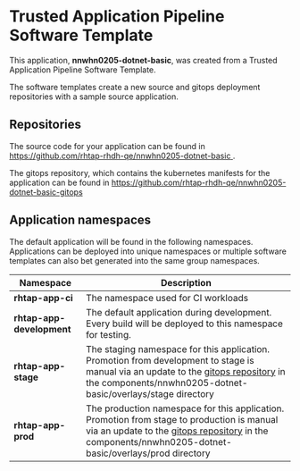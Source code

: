 # Trusted Application Pipeline Software Template

This application, **nnwhn0205-dotnet-basic**, was created from a Trusted Application Pipeline Software Template.

The software templates create a new source and gitops deployment repositories with a sample source application. 

## Repositories

The source code for your application can be found in [https://github.com/rhtap-rhdh-qe/nnwhn0205-dotnet-basic ](https://github.com/rhtap-rhdh-qe/nnwhn0205-dotnet-basic ).
 
The gitops repository, which contains the kubernetes manifests for the application can be found in 
[https://github.com/rhtap-rhdh-qe/nnwhn0205-dotnet-basic-gitops ](https://github.com/rhtap-rhdh-qe/nnwhn0205-dotnet-basic-gitops ) 

## Application namespaces 

The default application will be found in the following namespaces. Applications can be deployed into unique namespaces or multiple software templates can also bet generated into the same group namespaces.  

|  Namespace   |  Description   |  
| -------- | -------- |
| **rhtap-app-ci** | The namespace used for CI workloads |
| **rhtap-app-development** | The default application during development. Every build will be deployed to this namespace for testing. |
| **rhtap-app-stage** | The staging namespace for this application. Promotion from development to stage is manual via an update to the [gitops repository](https://github.com/rhtap-rhdh-qe/nnwhn0205-dotnet-basic-gitops ) in the components/nnwhn0205-dotnet-basic/overlays/stage directory |
| **rhtap-app-prod** | The production namespace for this application. Promotion from stage to production is manual via an update to the [gitops repository](https://github.com/rhtap-rhdh-qe/nnwhn0205-dotnet-basic-gitops ) in the components/nnwhn0205-dotnet-basic/overlays/prod directory |